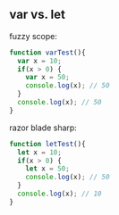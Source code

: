 ## var vs. let

fuzzy scope:
```javascript
function varTest(){
  var x = 10;
  if(x > 0) {
    var x = 50;
    console.log(x); // 50
  }
  console.log(x); // 50
}
```

razor blade sharp:
```javascript
function letTest(){
  let x = 10;
  if(x > 0) {
    let x = 50;
    console.log(x); // 50
  }
  console.log(x); // 10
}
```